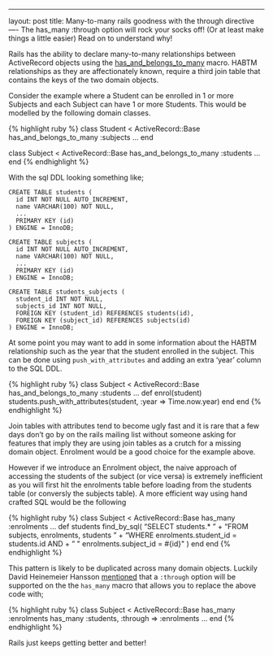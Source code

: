 ------------------------------------------------------------------------

layout: post
title: Many-to-many rails goodness with the through directive
—-
The has\_many :through option will rock your socks off! (Or at least make things a little easier) Read on to understand why!

Rails has the ability to declare many-to-many relationships between ActiveRecord objects using the [has\_and\_belongs\_to\_many](http://api.rubyonrails.com/classes/ActiveRecord/Associations/ClassMethods.html#M000467) macro. HABTM relationships as they are affectionately known, require a third join table that contains the keys of the two domain objects.

Consider the example where a Student can be enrolled in 1 or more Subjects and each Subject can have 1 or more Students. This would be modelled by the following domain classes.

{% highlight ruby %}
class Student &lt; ActiveRecord::Base
has\_and\_belongs\_to\_many :subjects
…
end

class Subject &lt; ActiveRecord::Base
has\_and\_belongs\_to\_many :students
…
end
{% endhighlight %}

With the sql DDL looking something like;


    CREATE TABLE students (
      id INT NOT NULL AUTO_INCREMENT,
      name VARCHAR(100) NOT NULL,
      ...
      PRIMARY KEY (id) 
    ) ENGINE = InnoDB;

    CREATE TABLE subjects (
      id INT NOT NULL AUTO_INCREMENT,
      name VARCHAR(100) NOT NULL,
      ...
      PRIMARY KEY (id) 
    ) ENGINE = InnoDB;

    CREATE TABLE students_subjects (
      student_id INT NOT NULL,
      subjects_id INT NOT NULL,
      FOREIGN KEY (student_id) REFERENCES students(id),
      FOREIGN KEY (subject_id) REFERENCES subjects(id)
    ) ENGINE = InnoDB;

At some point you may want to add in some information
about the HABTM relationship such as the year that the
student enrolled in the subject. This can be done using
<code>push\_with\_attributes</code> and adding an extra
‘year’ column to the SQL DDL.

{% highlight ruby %}
class Subject &lt; ActiveRecord::Base
has\_and\_belongs\_to\_many :students
…
def enrol(student)
students.push\_with\_attributes(student, :year =&gt; Time.now.year)
end
end
{% endhighlight %}

Join tables with attributes tend to become ugly fast and it
is rare that a few days don’t go by on the rails mailing list without
someone asking for features that imply they are using join tables as
a crutch for a missing domain object. Enrolment would be a good choice
for the example above.

However if we introduce an Enrolment object, the naive approach of
accessing the students of the subject (or vice versa) is extremely
inefficient as you will first hit the enrolments table before loading
from the students table (or conversly the subjects table). A more
efficient way using hand crafted SQL would be the following

{% highlight ruby %}
class Subject &lt; ActiveRecord::Base
has\_many :enrolments
…
def students
find\_by\_sql(
“SELECT students.\* ” +
“FROM subjects, enrolments, students ” +
“WHERE enrolments.student\_id = students.id AND + ”
" enrolments.subject\_id = \#{id}"
)
end
end
{% endhighlight %}

This pattern is likely to be duplicated across many domain objects.
Luckily David Heinemeier Hansson [mentioned](http://article.gmane.org/gmane.comp.lang.ruby.rails/32742/)
that a <code>:through</code> option will be supported on the the <code>has\_many</code> macro that allows you to replace the above code with;

{% highlight ruby %}
class Subject &lt; ActiveRecord::Base
has\_many :enrolments
has\_many :students, :through =&gt; :enrolments
…
end
{% endhighlight %}

Rails just keeps getting better and better!
